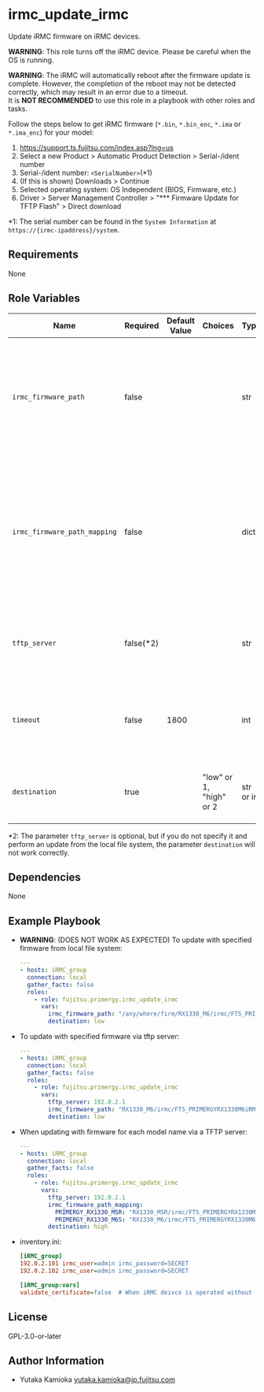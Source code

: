 irmc_update_irmc
================

Update iRMC firmware on iRMC devices.

**WARNING**:
This role turns off the iRMC device.
Please be careful when the OS is running.

**WARNING**:
The iRMC will automatically reboot after the firmware update is complete.
However, the completion of the reboot may not be detected correctly,
which may result in an error due to a timeout.  
It is **NOT RECOMMENDED** to use this role in a playbook with other roles and tasks.

Follow the steps below to get iRMC firmware (`*.bin`, `*.bin_enc`, `*.ima` or `*.ima_enc`) for your model:

1. <https://support.ts.fujitsu.com/index.asp?lng=us>
2. Select a new Product > Automatic Product Detection > Serial-/ident number
3. Serial-/ident number: `<SerialNumber>`(*1)
4. (If this is shown) Downloads > Continue
5. Selected operating system: OS Independent (BIOS, Firmware, etc.)
6. Driver > Server Management Controller > "*** Firmware Update for TFTP Flash" > Direct download

*1: The serial number can be found in the `System Information` at `https://{irmc-ipaddress}/system`.

Requirements
------------

None

Role Variables
--------------

| Name | Required | Default Value | Choices | Type | Description |
|------|----------|---------------|---------|------|-------------|
| `irmc_firmware_path` | false | | | str | Path to the firmware.<br/>Specified as absolute path or relative from the playbook.<br/>If `tftp_server` is specified, it is specified as a path from the root of the TFTP server.<br/>If `irmc_firmware_path_mapping` does not have a key corresponding to the model name, this value is applied. |
| `irmc_firmware_path_mapping` | false | | | dict | Mapping of paths to the firmware with the model name of the target node (e.g. `"PRIMERGY_RX1330_M6S"`) as key.<br/>The specification of the path description is the same as the parameter `irmc_firmware_path`.<br/>If there is no key corresponding to the model name and the parameter `irmc_firmware_path` is not specified, an error is raised. |
| `tftp_server` | false(*2) | | | str | IP address or hostname of the TFTP server from which to download the firmware.<br/>If not specified, the path is assumed to be the file system of the Ansible control node. |
| `timeout` | false | 1800 | | int | Timeout for the update process (seconds).<br/>However, only Ansible tasks are interrupted by timeouts, and update tasks that have started executing on the target node are not stopped. |
| `destination` | true | | "low" or 1, "high" or 2 | str or int | Specify the destination to which the firmware will be written.<br/>After the update is complete, the iRMC will reboot from this destination. |

*2: The parameter `tftp_server` is optional, but if you do not specify it and perform an update from the local file system, the parameter `destination` will not work correctly.

Dependencies
------------

None

Example Playbook
----------------

- **WARNING**: (DOES NOT WORK AS EXPECTED) To update with specified firmware from local file system:

  ```yaml
  ---
  - hosts: iRMC_group
    connection: local
    gather_facts: false
    roles:
      - role: fujitsu.primergy.irmc_update_irmc
        vars:
          irmc_firmware_path: "/any/where/firm/RX1330_M6/irmc/FTS_PRIMERGYRX1330M6iRMC253SSDR227.BIN"
          destination: low
  ```

- To update with specified firmware via tftp server:

  ```yaml
  ---
  - hosts: iRMC_group
    connection: local
    gather_facts: false
    roles:
      - role: fujitsu.primergy.irmc_update_irmc
        vars:
          tftp_server: 192.0.2.1
          irmc_firmware_path: "RX1330_M6/irmc/FTS_PRIMERGYRX1330M6iRMC253SSDR227.BIN"
          destination: low
  ```

- When updating with firmware for each model name via a TFTP server:

  ```yaml
  ---
  - hosts: iRMC_group
    connection: local
    gather_facts: false
    roles:
      - role: fujitsu.primergy.irmc_update_irmc
        vars:
          tftp_server: 192.0.2.1
          irmc_firmware_path_mapping:
            PRIMERGY_RX1330_M5R: "RX1330_M5R/irmc/FTS_PRIMERGYRX1330M5iRMC124SSDR341.BIN"
            PRIMERGY_RX1330_M6S: "RX1330_M6/irmc/FTS_PRIMERGYRX1330M6iRMC253SSDR227.BIN"
          destination: high
  ```

- inventory.ini:

  ```ini
  [iRMC_group]
  192.0.2.101 irmc_user=admin irmc_password=SECRET
  192.0.2.102 irmc_user=admin irmc_password=SECRET

  [iRMC_group:vars]
  validate_certificate=false  # When iRMC deivce is operated without a server certificate
  ```

License
-------

GPL-3.0-or-later

Author Information
------------------

- Yutaka Kamioka <yutaka.kamioka@jp.fujitsu.com>
